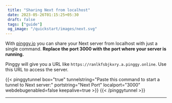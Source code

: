 ```yaml
---
 title: "Sharing Next from localhost" 
 date: 2023-05-26T01:15:25+05:30 
 draft: false 
 tags: ["guide"]
 og_image: "/quickstart/images/next.svg"
---
```


With [pinggy.io](https://pinggy.io) you can share your Next server from localhost with just a single command. **Replace the port 3000 with the port where your server is running.**

Pinggy will give you a URL like `https://ranlkfsbjkxry.a.pinggy.online`. Use this URL to access the server.

{{< pinggytunnel box="true" tunnelstring="Paste this command to start a tunnel to Next server:" portstring="Next Port" localport="3000" webdebugenabled=false keepalive=true >}}
{{< /pinggytunnel >}}

<hr>
